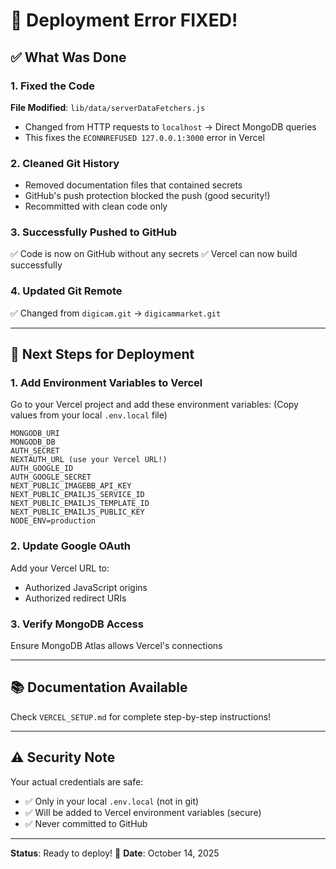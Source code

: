 # 🎉 Deployment Error FIXED!

## ✅ What Was Done

### 1. Fixed the Code
**File Modified**: `lib/data/serverDataFetchers.js`
- Changed from HTTP requests to `localhost` → Direct MongoDB queries
- This fixes the `ECONNREFUSED 127.0.0.1:3000` error in Vercel

### 2. Cleaned Git History
- Removed documentation files that contained secrets
- GitHub's push protection blocked the push (good security!)
- Recommitted with clean code only

### 3. Successfully Pushed to GitHub
✅ Code is now on GitHub without any secrets
✅ Vercel can now build successfully

### 4. Updated Git Remote
✅ Changed from `digicam.git` → `digicammarket.git`

---

## 🚀 Next Steps for Deployment

### 1. Add Environment Variables to Vercel
Go to your Vercel project and add these environment variables:
(Copy values from your local `.env.local` file)

```
MONGODB_URI
MONGODB_DB
AUTH_SECRET
NEXTAUTH_URL (use your Vercel URL!)
AUTH_GOOGLE_ID
AUTH_GOOGLE_SECRET
NEXT_PUBLIC_IMAGEBB_API_KEY
NEXT_PUBLIC_EMAILJS_SERVICE_ID
NEXT_PUBLIC_EMAILJS_TEMPLATE_ID
NEXT_PUBLIC_EMAILJS_PUBLIC_KEY
NODE_ENV=production
```

### 2. Update Google OAuth
Add your Vercel URL to:
- Authorized JavaScript origins
- Authorized redirect URIs

### 3. Verify MongoDB Access
Ensure MongoDB Atlas allows Vercel's connections

---

## 📚 Documentation Available

Check `VERCEL_SETUP.md` for complete step-by-step instructions!

---

## ⚠️ Security Note

Your actual credentials are safe:
- ✅ Only in your local `.env.local` (not in git)
- ✅ Will be added to Vercel environment variables (secure)
- ✅ Never committed to GitHub

---

**Status**: Ready to deploy! 🚀
**Date**: October 14, 2025
